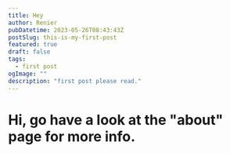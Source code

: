 ```yaml
---
title: Hey
author: Renier
pubDatetime: 2023-05-26T08:43:43Z
postSlug: this-is-my-first-post
featured: true
draft: false
tags:
  - first post
ogImage: ""
description: "first post please read."
---
```


# Hi, go have a look at the "about" page for more info.
